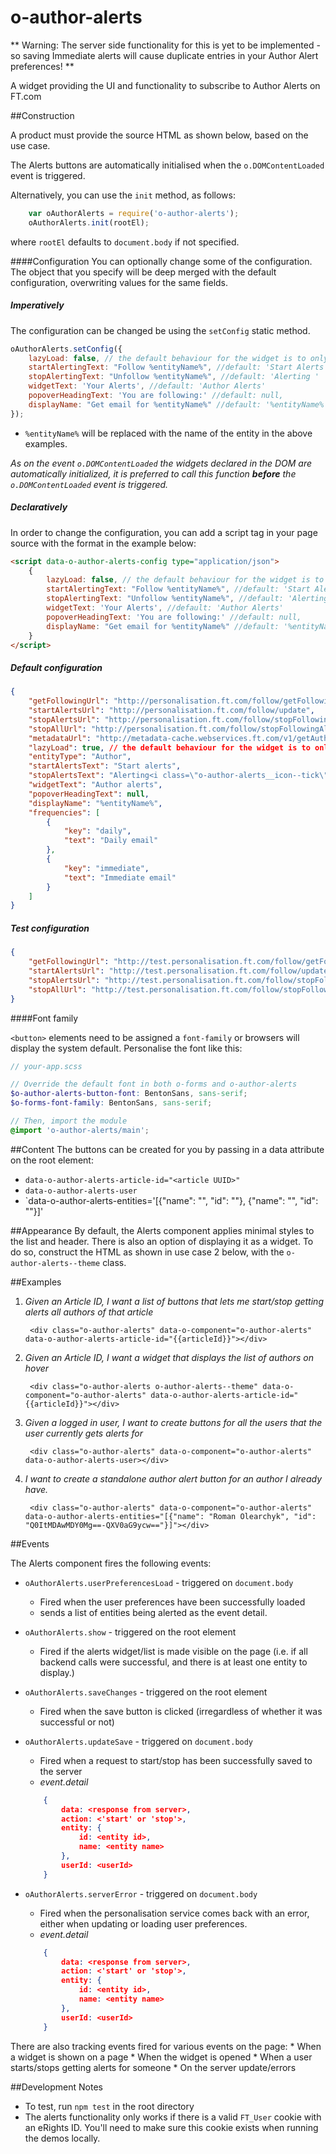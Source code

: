 # o-author-alerts

** Warning: The server side functionality for this is yet to be implemented - so saving Immediate alerts will cause 
duplicate entries in your Author Alert preferences! **

A widget providing the UI and functionality to subscribe to Author Alerts on FT.com

##Construction

A product must provide the source HTML as shown below, based on the use case. 

The Alerts buttons are automatically initialised when the `o.DOMContentLoaded` event is triggered.

Alternatively, you can use the `init` method, as follows:

```js
	var oAuthorAlerts = require('o-author-alerts');
	oAuthorAlerts.init(rootEl);
```

where `rootEl` defaults to `document.body` if not specified.

####Configuration
You can optionally change some of the configuration. The object that you specify will be deep merged with the default configuration, overwriting values for the same fields.

##### Imperatively
The configuration can be changed be using the `setConfig` static method.

```js
oAuthorAlerts.setConfig({
	lazyLoad: false, // the default behaviour for the widget is to only load metadata on hover/click. Set to false to fetch data on page load.
	startAlertingText: "Follow %entityName%", //default: 'Start Alerts'
	stopAlertingText: "Unfollow %entityName%", //default: 'Alerting '
	widgetText: 'Your Alerts', //default: 'Author Alerts'
	popoverHeadingText: 'You are following:' //default: null,
	displayName: "Get email for %entityName%" //default: '%entityName%'. Set to false to hide the name.
});
```

* `%entityName%` will be replaced with the name of the entity in the above examples.

*As on the event `o.DOMContentLoaded` the widgets declared in the DOM are automatically initialized, it is preferred to call this function **before** the `o.DOMContentLoaded` event is triggered.*

##### Declaratively
In order to change the configuration, you can add a script tag in your page source with the format in the example below:

```html
<script data-o-author-alerts-config type="application/json">
    {
        lazyLoad: false, // the default behaviour for the widget is to only load metadata on hover/click. Set to false to fetch data on page load.
		startAlertingText: "Follow %entityName%", //default: 'Start Alerts'
		stopAlertingText: "Unfollow %entityName%", //default: 'Alerting '
		widgetText: 'Your Alerts', //default: 'Author Alerts'
		popoverHeadingText: 'You are following:' //default: null,
		displayName: "Get email for %entityName%" //default: '%entityName%'. Set to false to hide the name.
    }
</script>
```

##### Default configuration

```json
{
	"getFollowingUrl": "http://personalisation.ft.com/follow/getFollowingIds",
	"startAlertsUrl": "http://personalisation.ft.com/follow/update",
	"stopAlertsUrl": "http://personalisation.ft.com/follow/stopFollowing",
	"stopAllUrl": "http://personalisation.ft.com/follow/stopFollowingAll",
	"metadataUrl": "http://metadata-cache.webservices.ft.com/v1/getAuthors/",
	"lazyLoad": true, // the default behaviour for the widget is to only load metadata on hover/click. Set to false to fetch data on page load.
	"entityType": "Author",
	"startAlertsText": "Start alerts",
	"stopAlertsText": "Alerting<i class=\"o-author-alerts__icon--tick\"></i>",
	"widgetText": "Author alerts",
	"popoverHeadingText": null,
	"displayName": "%entityName%",
	"frequencies": [
		{
			"key": "daily",
			"text": "Daily email"
		},
		{
			"key": "immediate",
			"text": "Immediate email"
		}
	]
}
```

##### Test configuration

```json
{
	"getFollowingUrl": "http://test.personalisation.ft.com/follow/getFollowingIds",
	"startAlertsUrl": "http://test.personalisation.ft.com/follow/update",
	"stopAlertsUrl": "http://test.personalisation.ft.com/follow/stopFollowing",
	"stopAllUrl": "http://test.personalisation.ft.com/follow/stopFollowingAll"
}
```

####Font family

`<button>` elements need to be assigned a `font-family` or browsers will display the system default. Personalise the font like this:

```scss
// your-app.scss

// Override the default font in both o-forms and o-author-alerts
$o-author-alerts-button-font: BentonSans, sans-serif;
$o-forms-font-family: BentonSans, sans-serif;

// Then, import the module
@import 'o-author-alerts/main';
```


##Content
The buttons can be created for you by passing in a data attribute on the root element:

* `data-o-author-alerts-article-id="<article UUID>"`
* `data-o-author-alerts-user`
* `data-o-author-alerts-entities='[{"name": "<entity name>", "id": "<entity id>"}, {"name": "<entity name>", "id": "<entity id>"}]'

##Appearance
By default, the Alerts component applies minimal styles to the list and header. There is also an option of displaying it as a widget. To do so, construct the HTML as shown in use case 2 below, with the `o-author-alerts--theme` class.


##Examples

1. *Given an Article ID, I want a list of buttons that lets me start/stop getting alerts all authors of that article*

		<div class="o-author-alerts" data-o-component="o-author-alerts" data-o-author-alerts-article-id="{{articleId}}"></div>
		
2. *Given an Article ID, I want a widget that displays the list of authors on hover*

		<div class="o-author-alerts o-author-alerts--theme" data-o-component="o-author-alerts" data-o-author-alerts-article-id="{{articleId}}"></div>

3. *Given a logged in user, I want to create buttons for all the users that the user currently gets alerts for*

		<div class="o-author-alerts" data-o-component="o-author-alerts" data-o-author-alerts-user></div>

4. *I want to create a standalone author alert button for an author I already have.*

		<div class="o-author-alerts" data-o-component="o-author-alerts" data-o-author-alerts-entities="[{"name": "Roman Olearchyk", "id": "Q0ItMDAwMDY0Mg==-QXV0aG9ycw=="}]"></div>


##Events

The Alerts component fires the following events:

* `oAuthorAlerts.userPreferencesLoad` - triggered on `document.body`
	* Fired when the user preferences have been successfully loaded
	* sends a list of entities being alerted as the event detail.

* `oAuthorAlerts.show` - triggered on the root element
	* Fired if the alerts widget/list is made visible on the page (i.e. if all backend calls 
		were successful, and there is at least one entity to display.)

* `oAuthorAlerts.saveChanges` - triggered on the root element
	* Fired when the save button is clicked (irregardless of whether it was successful or not)

* `oAuthorAlerts.updateSave` - triggered on `document.body`
	* Fired when a request to start/stop has been successfully saved to the server
	* _event.detail_ 
	
	```json
		{
			data: <response from server>,
			action: <'start' or 'stop'>,
			entity: {
				id: <entity id>,
				name: <entity name>
			},
			userId: <userId>
	 	}
	 ```
	 
* `oAuthorAlerts.serverError` - triggered on `document.body`
	* Fired when the personalisation service comes back with an error, either when updating or loading user preferences.
	* _event.detail_ 
	
	```json
		{
			data: <response from server>,
			action: <'start' or 'stop'>,
			entity: {
				id: <entity id>,
				name: <entity name>
			},
			userId: <userId>
	 	}
	 ```

There are also tracking events fired for various events on the page:
	* When a widget is shown on a page
	* When the widget is opened
	* When a user starts/stops getting alerts for someone
	* On the server update/errors

##Development Notes

* To test, run `npm test` in the root directory
* The alerts functionality only works if there is a valid `FT_User` cookie with an eRights ID. You'll need to make sure this cookie exists when running the demos locally.
	 	 
